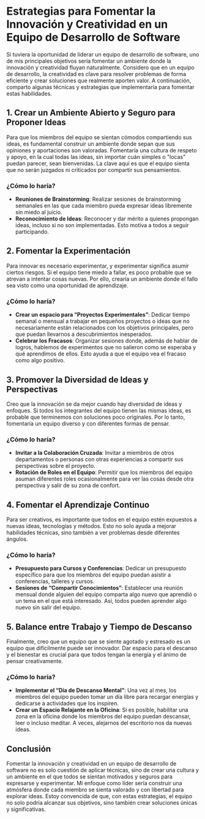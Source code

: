 # Estrategias para Fomentar la Innovación y Creatividad en un Equipo de Desarrollo de Software

Si tuviera la oportunidad de liderar un equipo de desarrollo de software, uno de mis principales objetivos sería fomentar un ambiente donde la innovación y creatividad fluyan naturalmente. Considero que en un equipo de desarrollo, la creatividad es clave para resolver problemas de forma eficiente y crear soluciones que realmente aporten valor. A continuación, comparto algunas técnicas y estrategias que implementaría para fomentar estas habilidades.

## 1. Crear un Ambiente Abierto y Seguro para Proponer Ideas

Para que los miembros del equipo se sientan cómodos compartiendo sus ideas, es fundamental construir un ambiente donde sepan que sus opiniones y aportaciones son valoradas. Fomentaría una cultura de respeto y apoyo, en la cual todas las ideas, sin importar cuán simples o "locas" puedan parecer, sean bienvenidas. La clave aquí es que el equipo sienta que no serán juzgados ni criticados por compartir sus pensamientos.

### ¿Cómo lo haría?
- **Reuniones de Brainstorming**: Realizar sesiones de brainstorming semanales en las que cada miembro pueda expresar ideas libremente sin miedo al juicio.
- **Reconocimiento de Ideas**: Reconocer y dar mérito a quienes propongan ideas, incluso si no son implementadas. Esto motiva a todos a seguir participando.

## 2. Fomentar la Experimentación

Para innovar es necesario experimentar, y experimentar significa asumir ciertos riesgos. Si el equipo tiene miedo a fallar, es poco probable que se atrevan a intentar cosas nuevas. Por ello, crearía un ambiente donde el fallo sea visto como una oportunidad de aprendizaje.

### ¿Cómo lo haría?
- **Crear un espacio para “Proyectos Experimentales”**: Dedicar tiempo semanal o mensual a trabajar en pequeños proyectos o ideas que no necesariamente están relacionados con los objetivos principales, pero que puedan llevarnos a descubrimientos inesperados.
- **Celebrar los Fracasos**: Organizar sesiones donde, además de hablar de logros, hablemos de experimentos que no salieron como se esperaba y qué aprendimos de ellos. Esto ayuda a que el equipo vea el fracaso como algo positivo.

## 3. Promover la Diversidad de Ideas y Perspectivas

Creo que la innovación se da mejor cuando hay diversidad de ideas y enfoques. Si todos los integrantes del equipo tienen las mismas ideas, es probable que terminemos con soluciones poco originales. Por lo tanto, fomentaría un equipo diverso y con diferentes formas de pensar.

### ¿Cómo lo haría?
- **Invitar a la Colaboración Cruzada**: Invitar a miembros de otros departamentos o personas con otras experiencias a compartir sus perspectivas sobre el proyecto.
- **Rotación de Roles en el Equipo**: Permitir que los miembros del equipo asuman diferentes roles ocasionalmente para ver las cosas desde otra perspectiva y salir de su zona de confort.

## 4. Fomentar el Aprendizaje Continuo

Para ser creativos, es importante que todos en el equipo estén expuestos a nuevas ideas, tecnologías y métodos. Esto no solo ayuda a mejorar habilidades técnicas, sino también a ver problemas desde diferentes ángulos.

### ¿Cómo lo haría?
- **Presupuesto para Cursos y Conferencias**: Dedicar un presupuesto específico para que los miembros del equipo puedan asistir a conferencias, talleres y cursos.
- **Sesiones de “Compartir Conocimientos”**: Establecer una reunión mensual donde alguien del equipo comparta algo nuevo que aprendió o un tema en el que está interesado. Así, todos pueden aprender algo nuevo sin salir del equipo.

## 5. Balance entre Trabajo y Tiempo de Descanso

Finalmente, creo que un equipo que se siente agotado y estresado es un equipo que difícilmente puede ser innovador. Dar espacio para el descanso y el bienestar es crucial para que todos tengan la energía y el ánimo de pensar creativamente.

### ¿Cómo lo haría?
- **Implementar el “Día de Descanso Mental”**: Una vez al mes, los miembros del equipo pueden tomar un día libre para recargar energías y dedicarse a actividades que los inspiren.
- **Crear un Espacio Relajante en la Oficina**: Si es posible, habilitar una zona en la oficina donde los miembros del equipo puedan descansar, leer o incluso meditar. A veces, alejarnos del escritorio nos da nuevas ideas.

## Conclusión

Fomentar la innovación y creatividad en un equipo de desarrollo de software no es solo cuestión de aplicar técnicas, sino de crear una cultura y un ambiente en el que todos se sientan motivados y seguros para expresarse y experimentar. Mi enfoque como líder sería construir una atmósfera donde cada miembro se sienta valorado y con libertad para explorar ideas. Estoy convencida de que, con estas estrategias, el equipo no solo podría alcanzar sus objetivos, sino también crear soluciones únicas y significativas.
